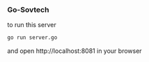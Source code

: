 ### Go-Sovtech

to run this server

```bash
go run server.go
```

and open http://localhost:8081 in your browser
